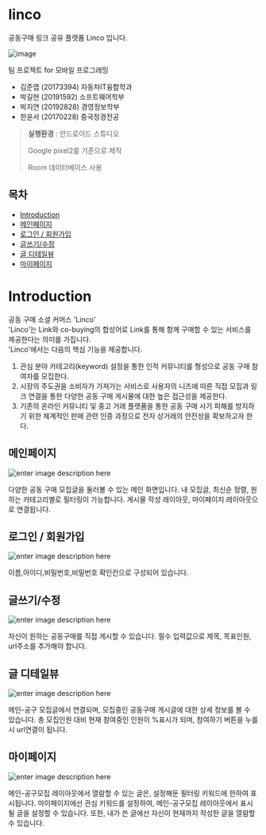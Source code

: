 # linco
공동구매 링크 공유 플랫폼 Linco 입니다.

![image](https://user-images.githubusercontent.com/56578913/140436467-5088aeab-d774-4e69-bc89-c8bd6a28d934.png)

팀 프로젝트 for 모바일 프로그래밍 <br />
- 김준엽 (20173394) 자동차IT융합학과 <br />
- 박길현 (20191592) 소프트웨어학부<br />
- 박지연 (20192828) 경영정보학부 <br />
- 한윤서 (20170228) 중국정경전공 <br />

> **실행환경** : 안드로이드 스튜디오
> 
> Google pixel2를 기준으로 제작
> 
> Room 데이터베이스 사용

## 목차
- [Introduction](#Introduction)
- [메인페이지](#메인페이지)
- [로그인 / 회원가입](#로그인-/-회원가입)
- [글쓰기/수정](#글쓰기/수정)
- [글 디테일뷰](#글-디테일뷰)
- [마이페이지](#마이페이지)



# Introduction

공동 구매 소셜 커머스 'Linco'<br />
'Linco'는 Link와 co-buying의 합성어로 Link를 통해 함께 구매할 수 있는 서비스를 제공한다는 의미를 가집니다. <br />
'Linco'에서는 다음의 핵심 기능을 제공합니다. 
1. 관심 분야 카테고리(keyword) 설정을 통한 인적 커뮤니티를 형성으로 공동 구매 참여자를 모집한다.
2. 시장의 주도권을 소비자가 가져가는 서비스로 사용자의 니즈에 따른 직접 모집과 링크 연결을 통한 다양한 공동 구매 게시물에 대한 높은 접근성을 제공한다.
3. 기존의 온라인 커뮤니티 및 중고 거래 플랫폼을 통한 공동 구매 사기 피해를 방지하기 위한 체계적인 판매 관련 인증 과정으로 전자 상거래의 안전성을 확보하고자 한다.

## 메인페이지
![enter image description here](https://user-images.githubusercontent.com/81306023/143718522-52dde321-82d1-45d1-a34d-57b99ed5eac0.png)

다양한 공동 구매 모집글을 둘러볼 수 있는 메인 화면입니다.
내 모집글, 최신순 정렬, 원하는 카테고리별로 필터링이 가능합니다.
게시물 작성 레이아웃, 마이페이지 레이아웃으로 연결됩니다.


## 로그인 / 회원가입
![enter image description here](https://user-images.githubusercontent.com/81306023/143718520-2956cd31-44ea-4e46-a038-f8f94032e30d.png)

이름,아이디,비밀번호,비밀번호 확인칸으로 구성되어 있습니다.




## 글쓰기/수정
![enter image description here](https://user-images.githubusercontent.com/81306023/143718519-12297d94-73e4-4527-b203-c2889c6ab259.png)

자신이 원하는 공동구매를 직접 게시할 수 있습니다. 필수 입력값으로 제목, 목표인원, url주소를 추가해야 합니다.

## 글 디테일뷰
![enter image description here](https://user-images.githubusercontent.com/81306023/143718517-28e0d9e2-4942-419a-a702-1fb3b80a9e90.png)

메인-공구 모집글에서 연결되며, 모집중인 공동구매 게시글에 대한 상세 정보를 볼 수 있습니다. 
총 모집인원 대비 현재 참여중인 인원이 %표시가 되며, 참여하기 버튼을 누를 시 url연결이 됩니다. 

## 마이페이지
![enter image description here](https://user-images.githubusercontent.com/81306023/143718521-e8880e59-6373-499e-86a2-3f358a9fe419.png)

메인-공구모집 레이아웃에서 열람할 수 있는 글은, 설정해둔 필터링 키워드에 한하여 표시됩니다. 
마이페이지에선 관심 키워드를 설정하여, 메인-공구모집 레이아웃에서 표시될 글을 설정할 수 있습니다. 또한, 내가 쓴 글에선 자신이 현재까지 작성한 글을 열람할 수 있습니다.
